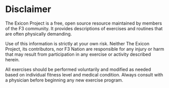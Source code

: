 # Disclaimer

The Exicon Project is a free, open source resource maintained by members of the F3 community. It provides descriptions of exercises and routines that are often physically demanding.

Use of this information is strictly at your own risk.
Neither The Exicon Project, its contributors, nor F3 Nation are responsible for any injury or harm that may result from participation in any exercise or activity described herein.

All exercises should be performed voluntarily and modified as needed based on individual fitness level and medical condition. Always consult with a physician before beginning any new exercise program.
